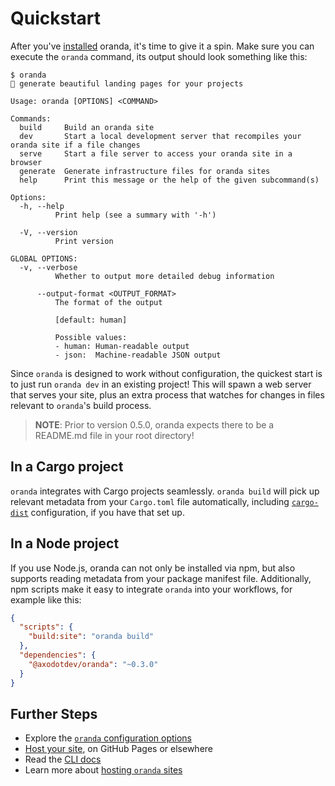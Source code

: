 # Quickstart

After you've [installed](./install.md) oranda, it's time to give it a spin. Make sure you can execute the
`oranda` command, its output should look something like this:

```
$ oranda
🎁 generate beautiful landing pages for your projects

Usage: oranda [OPTIONS] <COMMAND>

Commands:
  build     Build an oranda site
  dev       Start a local development server that recompiles your oranda site if a file changes
  serve     Start a file server to access your oranda site in a browser
  generate  Generate infrastructure files for oranda sites
  help      Print this message or the help of the given subcommand(s)

Options:
  -h, --help
          Print help (see a summary with '-h')

  -V, --version
          Print version

GLOBAL OPTIONS:
  -v, --verbose
          Whether to output more detailed debug information

      --output-format <OUTPUT_FORMAT>
          The format of the output
          
          [default: human]

          Possible values:
          - human: Human-readable output
          - json:  Machine-readable JSON output
```

Since `oranda` is designed to work without configuration, the quickest start is to just run `oranda dev` in an
existing project! This will spawn a web server that serves your site, plus an extra process that watches for 
changes in files relevant to `oranda`'s build process.

> __NOTE__: Prior to version 0.5.0, oranda expects there to be a README.md file in your root directory!

## In a Cargo project

`oranda` integrates with Cargo projects seamlessly. `oranda build` will pick up relevant
metadata from your `Cargo.toml` file automatically, including [`cargo-dist`] configuration,
if you have that set up.

## In a Node project

If you use Node.js, oranda can not only be installed via npm, but also supports reading metadata
from your package manifest file. Additionally, npm scripts make it easy to integrate `oranda` into
your workflows, for example like this:

```json
{
  "scripts": {
    "build:site": "oranda build"
  },
  "dependencies": {
    "@axodotdev/oranda": "~0.3.0"
  }
}
```

## Further Steps

- Explore the [`oranda` configuration options](./configuration.md)
- [Host your site](./hosting.md), on GitHub Pages or elsewhere
- Read the [CLI docs](./cli.md)
- Learn more about [hosting `oranda` sites](./hosting.md)

[`cargo-dist`]: https://axodotdev.github.io/cargo-dist
